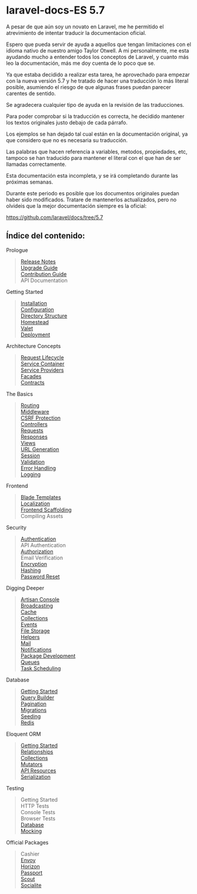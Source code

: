# laravel-docs-ES 5.7

A pesar de que aún soy un novato en Laravel, me he permitido el atrevimiento de intentar traducir la documentacion oficial.

Espero que pueda servir de ayuda a aquellos que tengan limitaciones con el idioma nativo de nuestro amigo Taylor Otwell. A mi personalmente, me esta ayudando mucho a entender todos los conceptos de Laravel, y cuanto más leo la documentación, más me doy cuenta de lo poco que se.

Ya que estaba decidido a realizar esta tarea, he aprovechado para empezar con la nueva versión 5.7 y he tratado de hacer una traducción lo más literal posible, asumiendo el riesgo de que algunas frases puedan parecer carentes de sentido.

Se agradecera cualquier tipo de ayuda en la revisión de las traducciones.

Para poder comprobar si la traducción es correcta, he decidido mantener los textos originales justo debajo de cada párrafo.

Los ejemplos se han dejado tal cual están en la documentación original, ya que considero que no es necesaria su traducción.

Las palabras que hacen referencia a variables, metodos, propiedades, etc, tampoco se han traducido para mantener el literal con el que han de ser llamadas correctamente.

Esta documentación esta incompleta, y se irá completando durante las próximas semanas.

Durante este periodo es posible que los documentos originales puedan haber sido modificados. Tratare de mantenerlos actualizados, pero no olvideis que la mejor documentación siempre es la oficial:

https://github.com/laravel/docs/tree/5.7

## Índice del contenido:

Prologue
> [Release Notes](/releases-EN-ES.md)  
> [Upgrade Guide](/upgrade-EN-ES.md)  
> [Contribution Guide](/contributions-EN-ES.md)  
> API Documentation

Getting Started
> [Installation](/installation-EN-ES.md)  
> [Configuration](/configuration-EN-ES.md)  
> [Directory Structure](/structure-EN-ES.md)  
> [Homestead](/homestead-EN-ES.md)  
> [Valet](/valet-EN-ES.md)  
> [Deployment](/deployment-EN-ES.md)

Architecture Concepts
> [Request Lifecycle](/lifecycle-EN-ES.md)  
> [Service Container](/container-EN-ES.md)  
> [Service Providers](/providers-EN-ES.md)  
> [Facades](/facades-EN-ES.md)  
> [Contracts](/contracts-EN-ES.md)  

The Basics
> [Routing](/routing-EN-ES.md)  
> [Middleware](/middleware-EN-ES.md)  
> [CSRF Protection](/csrf-EN-ES.md)  
> [Controllers](/controllers-EN-ES.md)  
> [Requests](/request-EN-ES.md)  
> [Responses](/responses-EN-ES.md)  
> [Views](/views-EN-ES.md)  
> [URL Generation](/urls-EN-ES.md)  
> [Session](/session-EN-ES.md)  
> [Validation](/validation-EN-ES.md)  
> [Error Handling](/errors-EN-ES.md)  
> [Logging](/logging-EN-ES.md)  

Frontend
> [Blade Templates](/blade-EN-ES.md)  
> [Localization](/localization-EN-ES.md)  
> [Frontend Scaffolding](/frontend-EN-ES.md)  
> Compiling Assets

Security
> [Authentication](/authentication-EN-ES.md)  
> API Authentication  
> [Authorization](/authorization-EN-ES.md)  
> Email Verification  
> [Encryption](/encryption-EN-ES.md)  
> [Hashing](/hashing-EN-ES.md)  
> [Password Reset](/passwords-EN-ES.md)  

Digging Deeper
> [Artisan Console](/artisan-EN-ES.md)  
> [Broadcasting](/broadcasting-EN-ES.md)  
> [Cache](/cache-EN-ES.md)  
> [Collections](/collections-EN-ES.md)  
> [Events](/events-EN-ES.md)  
> [File Storage](/filesystem-EN-ES.md)  
> [Helpers](/helpers-EN-ES.md)  
> [Mail](/mail-EN-ES.md)  
> [Notifications](/notifications-EN-ES.md)  
> [Package Development](/packages-EN-ES.md)  
> [Queues](/queues-EN-ES.md)  
> [Task Scheduling](/scheduling-EN-ES.md)  

Database
> [Getting Started](/database-EN-ES.md)  
> [Query Builder](/queries-EN-ES.md)  
> [Pagination](/pagination-EN-ES.md)  
> [Migrations](/migrations-EN-ES.md)  
> [Seeding](/seeding-EN-ES.md)  
> [Redis](/redis-EN-ES.md)  

Eloquent ORM
> [Getting Started](/eloquent-EN-ES.md)  
> [Relationships](/eloquent-relationships-EN-ES.md)  
> [Collections](/eloquent-collections-EN-ES.md)  
> [Mutators](/eloquent-mutators-EN-ES.md)  
> [API Resources](/eloquent-resources-EN-ES.md)  
> [Serialization](/eloquent-serialization-EN-ES.md)

Testing
> Getting Started  
> HTTP Tests  
> Console Tests  
> Browser Tests  
> [Database](/database-testing-EN-ES.md)  
> [Mocking](/mocking-EN-ES.md)  

Official Packages
> Cashier  
> [Envoy](/envoy-EN-ES.md)  
> [Horizon](/horizon-EN-ES.md)  
> [Passport](/passport-EN-ES.md)  
> [Scout](/scout-EN-ES.md)  
> [Socialite](/socialite-EN-ES.md)  
